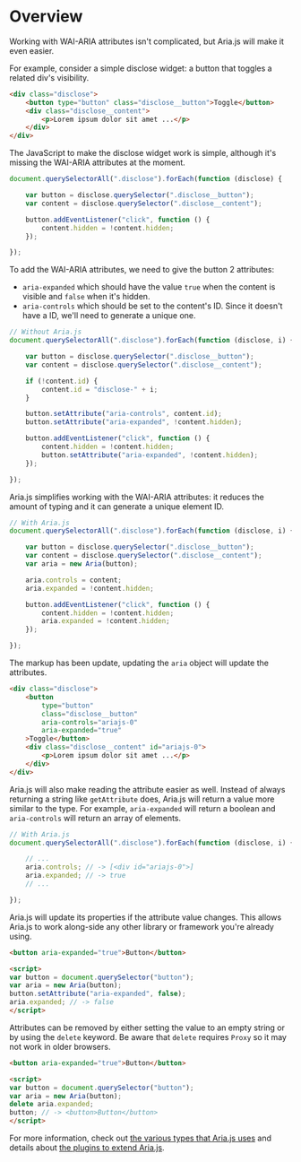 # Overview

Working with WAI-ARIA attributes isn't complicated, but Aria.js will make it even easier.

For example, consider a simple disclose widget: a button that toggles a related div's visibility.

```html
<div class="disclose">
    <button type="button" class="disclose__button">Toggle</button>
    <div class="disclose__content">
        <p>Lorem ipsum dolor sit amet ...</p>
    </div>
</div>
```

The JavaScript to make the disclose widget work is simple, although it's missing the WAI-ARIA attributes at the moment.

```js
document.querySelectorAll(".disclose").forEach(function (disclose) {

    var button = disclose.querySelector(".disclose__button");
    var content = disclose.querySelector(".disclose__content");

    button.addEventListener("click", function () {
        content.hidden = !content.hidden;
    });

});
```

To add the WAI-ARIA attributes, we need to give the button 2 attributes:
- `aria-expanded` which should have the value `true` when the content is visible and `false` when it's hidden.
- `aria-controls` which should be set to the content's ID. Since it doesn't have a ID, we'll need to generate a unique one.

```js
// Without Aria.js
document.querySelectorAll(".disclose").forEach(function (disclose, i) {

    var button = disclose.querySelector(".disclose__button");
    var content = disclose.querySelector(".disclose__content");

    if (!content.id) {
        content.id = "disclose-" + i;
    }

    button.setAttribute("aria-controls", content.id);
    button.setAttribute("aria-expanded", !content.hidden);

    button.addEventListener("click", function () {
        content.hidden = !content.hidden;
        button.setAttribute("aria-expanded", !content.hidden);
    });

});
```

Aria.js simplifies working with the WAI-ARIA attributes: it reduces the amount of typing and it can generate a unique element ID.

```js
// With Aria.js
document.querySelectorAll(".disclose").forEach(function (disclose, i) {

    var button = disclose.querySelector(".disclose__button");
    var content = disclose.querySelector(".disclose__content");
    var aria = new Aria(button);

    aria.controls = content;
    aria.expanded = !content.hidden;

    button.addEventListener("click", function () {
        content.hidden = !content.hidden;
        aria.expanded = !content.hidden;
    });

});
```

The markup has been update, updating the `aria` object will update the attributes.

```html
<div class="disclose">
    <button
        type="button"
        class="disclose__button"
        aria-controls="ariajs-0"
        aria-expanded="true"
    >Toggle</button>
    <div class="disclose__content" id="ariajs-0">
        <p>Lorem ipsum dolor sit amet ...</p>
    </div>
</div>
```

Aria.js will also make reading the attribute easier as well. Instead of always returning a string like `getAttribute` does, Aria.js will return a value more similar to the type. For example, `aria-expanded` will return a boolean and `aria-controls` will return an array of elements.

```js
// With Aria.js
document.querySelectorAll(".disclose").forEach(function (disclose, i) {

    // ...
    aria.controls; // -> [<div id="ariajs-0">]
    aria.expanded; // -> true
    // ...

});
```

Aria.js will update its properties if the attribute value changes. This allows Aria.js to work along-side any other library or framework you're already using.

```html
<button aria-expanded="true">Button</button>

<script>
var button = document.querySelector("button");
var aria = new Aria(button);
button.setAttribute("aria-expanded", false);
aria.expanded; // -> false
</script>
```

Attributes can be removed by either setting the value to an empty string or by using the `delete` keyword. Be aware that `delete` requires `Proxy` so it may not work in older browsers.

```html
<button aria-expanded="true">Button</button>

<script>
var button = document.querySelector("button");
var aria = new Aria(button);
delete aria.expanded;
button; // -> <button>Button</button>
</script>
```

For more information, check out [the various types that Aria.js uses](types.md) and details about [the plugins to extend Aria.js](plugins.md).
